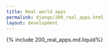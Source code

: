 ```yaml
---
title: Real world apps
permalink: django/200_real_apps.html
layout: development
---
```


{% include 200_real_apps.md.liquid%}
